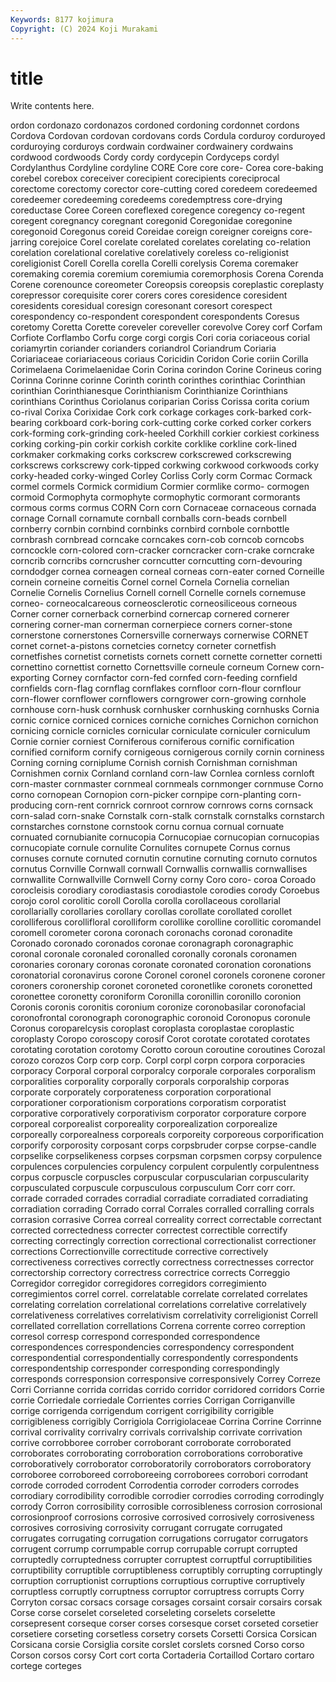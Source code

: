 ```yaml
---
Keywords: 8177 kojimura
Copyright: (C) 2024 Koji Murakami
---
```


# title

Write contents here.



ordon cordonazo cordonazos cordoned cordoning cordonnet
cordons Cordova Cordovan cordovan cordovans cords Cordula corduroy corduroyed corduroying
corduroys cordwain cordwainer cordwainery cordwains cordwood cordwoods Cordy cordy cordycepin
Cordyceps cordyl Cordylanthus Cordyline cordyline CORE Core core core- Corea
core-baking corebel corebox coreceiver corecipient corecipients coreciprocal corectome corectomy corector
core-cutting cored coredeem coredeemed coredeemer coredeeming coredeems coredemptress core-drying coreductase
Coree Coreen coreflexed coregence coregency co-regent coregent coregnancy coregnant coregonid
Coregonidae coregonine coregonoid Coregonus coreid Coreidae coreign coreigner coreigns core-jarring
corejoice Corel corelate corelated corelates corelating co-relation corelation corelational corelative
corelatively coreless co-religionist coreligionist Corell Corella corella Corelli corelysis Corema
coremaker coremaking coremia coremium coremiumia coremorphosis Corena Corenda Corene corenounce
coreometer Coreopsis coreopsis coreplastic coreplasty corepressor corequisite corer corers cores
coresidence coresident coresidents coresidual coresign coresonant coresort corespect corespondency co-respondent
corespondent corespondents Coresus coretomy Coretta Corette coreveler coreveller corevolve Corey
corf Corfam Corfiote Corflambo Corfu corge corgi corgis Cori coria
coriaceous corial coriamyrtin coriander corianders coriandrol Coriandrum Coriaria Coriariaceae coriariaceous
coriaus Coricidin Coridon Corie coriin Corilla Corimelaena Corimelaenidae Corin Corina
corindon Corine Corineus coring Corinna Corinne corinne Corinth corinth corinthes
corinthiac Corinthian corinthian Corinthianesque Corinthianism Corinthianize Corinthians corinthians Corinthus Coriolanus
coriparian Coriss Corissa corita corium co-rival Corixa Corixidae Cork cork
corkage corkages cork-barked cork-bearing corkboard cork-boring cork-cutting corke corked corker
corkers cork-forming cork-grinding cork-heeled Corkhill corkier corkiest corkiness corking corking-pin
corkir corkish corkite corklike corkline cork-lined corkmaker corkmaking corks corkscrew
corkscrewed corkscrewing corkscrews corkscrewy cork-tipped corkwing corkwood corkwoods corky corky-headed
corky-winged Corley Corliss Corly corm Cormac Cormack cormel cormels Cormick
cormidium Cormier cormlike cormo- cormogen cormoid Cormophyta cormophyte cormophytic cormorant
cormorants cormous corms cormus CORN Corn corn Cornaceae cornaceous cornada
cornage Cornall cornamute cornball cornballs corn-beads cornbell cornberry cornbin cornbind
cornbinks cornbird cornbole cornbottle cornbrash cornbread corncake corncakes corn-cob corncob
corncobs corncockle corn-colored corn-cracker corncracker corn-crake corncrake corncrib corncribs corncrusher
corncutter corncutting corn-devouring corndodger cornea corneagen corneal corneas corn-eater corned
Corneille cornein corneine corneitis Cornel cornel Cornela Cornelia cornelian Cornelie
Cornelis Cornelius Cornell cornell Cornelle cornels cornemuse corneo- corneocalcareous corneosclerotic
corneosiliceous corneous Corner corner cornerback cornerbind cornercap cornered cornerer cornering
corner-man cornerman cornerpiece corners corner-stone cornerstone cornerstones Cornersville cornerways cornerwise
CORNET cornet cornet-a-pistons cornetcies cornetcy corneter cornetfish cornetfishes cornetist cornetists
cornets cornett cornette cornetter cornetti cornettino cornettist cornetto Cornettsville corneule
corneum Cornew corn-exporting Corney cornfactor corn-fed cornfed corn-feeding cornfield cornfields
corn-flag cornflag cornflakes cornfloor corn-flour cornflour corn-flower cornflower cornflowers corngrower
corn-growing cornhole cornhouse corn-husk cornhusk cornhusker cornhusking cornhusks Cornia cornic
cornice corniced cornices corniche corniches Cornichon cornichon cornicing cornicle cornicles
cornicular corniculate corniculer corniculum Cornie cornier corniest Corniferous corniferous cornific
cornification cornified corniform cornify cornigeous cornigerous cornily cornin corniness Corning
corning corniplume Cornish cornish Cornishman cornishman Cornishmen cornix Cornland cornland
corn-law Cornlea cornless cornloft corn-master cornmaster cornmeal cornmeals cornmonger cornmuse
Corno corno cornopean Cornopion corn-picker cornpipe corn-planting corn-producing corn-rent cornrick
cornroot cornrow cornrows corns cornsack corn-salad corn-snake Cornstalk corn-stalk cornstalk
cornstalks cornstarch cornstarches cornstone cornstook cornu cornua cornual cornuate cornuated
cornubianite cornucopia Cornucopiae cornucopian cornucopias cornucopiate cornule cornulite Cornulites cornupete
Cornus cornus cornuses cornute cornuted cornutin cornutine cornuting cornuto cornutos
cornutus Cornville Cornwall cornwall Cornwallis cornwallis cornwallises cornwallite Cornwallville Cornwell
Corny corny Coro coro- coroa Coroado corocleisis corodiary corodiastasis corodiastole
corodies corody Coroebus corojo corol corolitic coroll Corolla corolla corollaceous
corollarial corollarially corollaries corollary corollas corollate corollated corollet corolliferous corollifloral
corolliform corollike corolline corollitic coromandel coromell corometer corona coronach coronachs
coronad coronadite Coronado coronado coronados coronae coronagraph coronagraphic coronal coronale
coronaled coronalled coronally coronals coronamen coronaries coronary coronas coronate coronated
coronation coronations coronatorial coronavirus corone Coronel coronel coronels coronene coroner
coroners coronership coronet coroneted coronetlike coronets coronetted coronettee coronetty coroniform
Coronilla coronillin coronillo coronion Coronis coronis coronitis coronium coronize coronobasilar
coronofacial coronofrontal coronograph coronographic coronoid Coronopus coronule Coronus coroparelcysis coroplast
coroplasta coroplastae coroplastic coroplasty Coropo coroscopy corosif Corot corotate corotated
corotates corotating corotation corotomy Corotto coroun coroutine coroutines Corozal corozo
corozos Corp corp corp. Corpl corpl corpn corpora corporacies corporacy
Corporal corporal corporalcy corporale corporales corporalism corporalities corporality corporally corporals
corporalship corporas corporate corporately corporateness corporation corporational corporationer corporationism corporations
corporatism corporatist corporative corporatively corporativism corporator corporature corpore corporeal corporealist
corporeality corporealization corporealize corporeally corporealness corporeals corporeity corporeous corporification corporify
corporosity corposant corps corpsbruder corpse corpse-candle corpselike corpselikeness corpses corpsman
corpsmen corpsy corpulence corpulences corpulencies corpulency corpulent corpulently corpulentness corpus
corpuscle corpuscles corpuscular corpuscularian corpuscularity corpusculated corpuscule corpusculous corpusculum Corr
corr corr. corrade corraded corrades corradial corradiate corradiated corradiating corradiation
corrading Corrado corral Corrales corralled corralling corrals corrasion corrasive Correa
correal correality correct correctable correctant corrected correctedness correcter correctest correctible
correctify correcting correctingly correction correctional correctionalist correctioner corrections Correctionville correctitude
corrective correctively correctiveness correctives correctly correctness correctnesses corrector correctorship correctory
correctress correctrice corrects Correggio Corregidor corregidor corregidores corregidors corregimiento corregimientos
correl correl. correlatable correlate correlated correlates correlating correlation correlational correlations
correlative correlatively correlativeness correlatives correlativism correlativity correligionist Correll correllated correllation
correllations Correna corrente correo correption corresol corresp correspond corresponded correspondence
correspondences correspondencies correspondency correspondent correspondential correspondentially correspondently correspondents correspondentship corresponder
corresponding correspondingly corresponds corresponsion corresponsive corresponsively Correy Correze Corri Corrianne
corrida corridas corrido corridor corridored corridors Corrie corrie Corriedale corriedale
Corrientes corries Corrigan Corriganville corrige corrigenda corrigendum corrigent corrigibility corrigible
corrigibleness corrigibly Corrigiola Corrigiolaceae Corrina Corrine Corrinne corrival corrivality corrivalry
corrivals corrivalship corrivate corrivation corrive corrobboree corrober corroborant corroborate corroborated
corroborates corroborating corroboration corroborations corroborative corroboratively corroborator corroboratorily corroborators corroboratory
corroboree corroboreed corroboreeing corroborees corrobori corrodant corrode corroded corrodent Corrodentia
corroder corroders corrodes corrodiary corrodibility corrodible corrodier corrodies corroding corrodingly
corrody Corron corrosibility corrosible corrosibleness corrosion corrosional corrosionproof corrosions corrosive
corrosived corrosively corrosiveness corrosives corrosiving corrosivity corrugant corrugate corrugated corrugates
corrugating corrugation corrugations corrugator corrugators corrugent corrump corrumpable corrup corrupable
corrupt corrupted corruptedly corruptedness corrupter corruptest corruptful corruptibilities corruptibility corruptible
corruptibleness corruptibly corrupting corruptingly corruption corruptionist corruptions corruptious corruptive corruptively
corruptless corruptly corruptness corruptor corruptress corrupts Corry Corryton corsac corsacs
corsage corsages corsaint corsair corsairs corsak Corse corse corselet corseleted
corseleting corselets corselette corsepresent corseque corser corses corsesque corset corseted
corsetier corsetiere corseting corsetless corsetry corsets Corsetti Corsica Corsican Corsicana
corsie Corsiglia corsite corslet corslets corsned Corso corso Corson corsos
corsy Cort cort corta Cortaderia Cortaillod Cortaro cortaro cortege corteges
